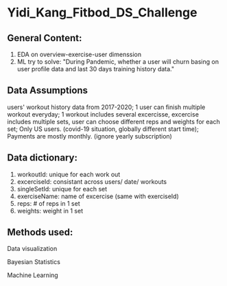# Yidi_Kang_Fitbod_DS_Challenge

## General Content:
1. EDA on overview-exercise-user dimenssion
2. ML try to solve: "During Pandemic, whether a user will churn basing on user profile data and last 30 days training history data."

## Data Assumptions
users' workout history data from 2017-2020;
1 user can finish multiple workout everyday;
1 workout includes several excercisse, excercise includes multiple sets, user can choose different reps and weights for each set;
Only US users. (covid-19 situation, globally different start time);
Payments are mostly monthly. (ignore yearly subscription) 

## Data dictionary:
1. workoutId: unique for each work out
2. excerciseId: consistant across users/ date/ workouts
3. singleSetId: unique for each set
4. exerciseName: name of excercise (same with exerciseId)
5. reps: # of reps in 1 set
6. weights: weight in 1 set

## Methods used:
Data visualization

Bayesian Statistics

Machine Learning

